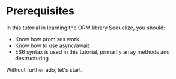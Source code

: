 # Prerequisites

In this tutorial in learning the ORM library Sequelize, you should:

- Know how promises work
- Know how to use async/await
- ES6 syntax is used in this tutorial, primarily array methods and destructuring

Without further ado, let's start.
